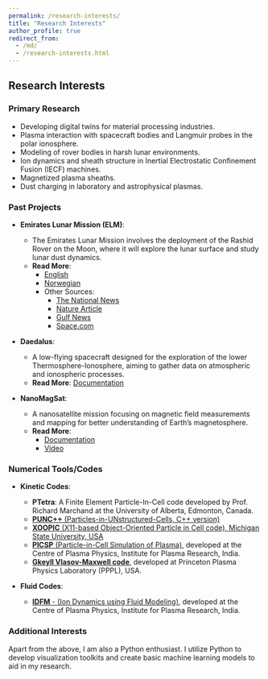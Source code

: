 ```yaml
---
permalink: /research-interests/
title: "Research Interests"
author_profile: true
redirect_from: 
  - /md/
  - /research-interests.html
---
```

## Research Interests

### Primary Research
* Developing digital twins for material processing industries.
* Plasma interaction with spacecraft bodies and Langmuir probes in the polar ionosphere.
* Modeling of rover bodies in harsh lunar environments.
* Ion dynamics and sheath structure in Inertial Electrostatic Confinement Fusion (IECF) machines.
* Magnetized plasma sheaths.
* Dust charging in laboratory and astrophysical plasmas.


### Past Projects
* **Emirates Lunar Mission (ELM)**: 
  * The Emirates Lunar Mission involves the deployment of the Rashid Rover on the Moon, where it will explore the lunar surface and study lunar dust dynamics.
  * **Read More**: 
    * [English](https://eidel.no/en/articles/going-to-the-moon/)
    * [Norwegian](https://e24.no/teknologi/i/66VGee/norsk-instrument-skal-til-maanen-der-skal-det-forske-paa-maanestoev)
    * Other Sources:
      * [The National News](https://www.thenationalnews.com/uae/2021/08/19/exclusive-the-lunar-landing-site-of-uaes-rashid-rover-revealed/)
      * [Nature Article](https://www.nature.com/articles/d41586-020-03054-1)
      * [Gulf News](https://gulfnews.com/uae/science/lunar-mission-first-prototype-of-uaes-rashid-rover-passes-functional-testing-1.81652436)
      * [Space.com](https://www.space.com/united-arab-emirates-announces-moon-rover-rashid)

* **Daedalus**: 
  * A low-flying spacecraft designed for the exploration of the lower Thermosphere-Ionosphere, aiming to gather data on atmospheric and ionospheric processes.
  * **Read More**: [Documentation](https://daedalus.earth/)

* **NanoMagSat**: 
  * A nanosatellite mission focusing on magnetic field measurements and mapping for better understanding of Earth’s magnetosphere.
  * **Read More**: 
    * [Documentation](https://presentations.copernicus.org/EGU21/EGU21-14660_presentation.pdf)
    * [Video](https://youtu.be/4guDP21sLjo)

### Numerical Tools/Codes
- **Kinetic Codes**:
  - **PTetra**: A Finite Element Particle-In-Cell code developed by Prof. Richard Marchand at the University of Alberta, Edmonton, Canada.
  - [**PUNC++** (Particles-in-UNstructured-Cells, C++ version)](https://punc.readthedocs.io/en/latest/)
  - [**XOOPIC** (X11-based Object-Oriented Particle in Cell code), Michigan State University, USA](https://ptsg.egr.msu.edu/)
  - [**PICSP** (Particle-in-Cell Simulation of Plasma)](https://github.com/sayanadhikari/picsp), developed at the Centre of Plasma Physics, Institute for Plasma Research, India.
  - [**Gkeyll Vlasov-Maxwell code**](https://gkeyll.readthedocs.io/en/latest/index.html), developed at Princeton Plasma Physics Laboratory (PPPL), USA.

- **Fluid Codes**:
  - [**IDFM** - (Ion Dynamics using Fluid Modeling)](https://github.com/sayanadhikari/ion-dynamics-mag), developed at the Centre of Plasma Physics, Institute for Plasma Research, India.

### Additional Interests
Apart from the above, I am also a Python enthusiast. I utilize Python to develop visualization toolkits and create basic machine learning models to aid in my research.


